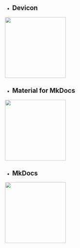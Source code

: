 - <h2>Devicon</h2>
<a href="https://devicon.dev/">
<img src="https://cdn.jsdelivr.net/gh/devicons/devicon/icons/devicon/devicon-original.svg" width="200px" height="200px" /></a>

- <h2>Material for MkDocs</h2>
<a href="https://squidfunk.github.io/mkdocs-material/"><img src="https://embeddedcomputing.weebly.com/uploads/1/1/6/2/11624344/mkdocsmaterial_orig.png" width="200px" height="200px" /></a>

- <h2>MkDocs</h2>
<a href="https://www.mkdocs.org/"><img src="https://embeddedcomputing.weebly.com/uploads/1/1/6/2/11624344/capture-2018-03-08-15-50-10_orig.png" width="200px" height="200px" /></a>